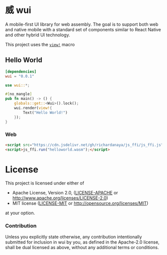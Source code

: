 # 威 wui

A mobile-first UI library for web assembly. The goal is to support both web and native mobile with a standard set of components similar to React Native and other hybrid UI technology.

This project uses the [`view!`](https://github.com/richardanaya/view) macro

## Hello World
```toml
[dependencies]
wui = "0.0.1"
```

```rust
use wui::*;

#[no_mangle]
pub fn main() -> () {
    globals::get::<Wui>().lock();
    wui.render(view!{
        Text("Hello World!")
    });
}
```

### Web
```html
<script src="https://cdn.jsdelivr.net/gh/richardanaya/js_ffi/js_ffi.js"></script>
<script>js_ffi.run("helloworld.wasm");</script>
```

# License

This project is licensed under either of

 * Apache License, Version 2.0, ([LICENSE-APACHE](LICENSE-APACHE) or
   http://www.apache.org/licenses/LICENSE-2.0)
 * MIT license ([LICENSE-MIT](LICENSE-MIT) or
   http://opensource.org/licenses/MIT)

at your option.

### Contribution

Unless you explicitly state otherwise, any contribution intentionally submitted for inclusion in wui by you, as defined in the Apache-2.0 license, shall be dual licensed as above, without any additional terms or conditions.

